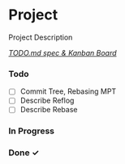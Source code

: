 # Project

Project Description

<em>[TODO.md spec & Kanban Board](https://bit.ly/3fCwKfM)</em>

### Todo

- [ ] Commit Tree, Rebasing MPT  
- [ ] Describe Reflog  
- [ ] Describe Rebase  

### In Progress


### Done ✓


